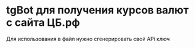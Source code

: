 # tgBot для получения курсов валют с сайта ЦБ.рф
Для использования в файл нужно сгенерировать свой APi ключ
